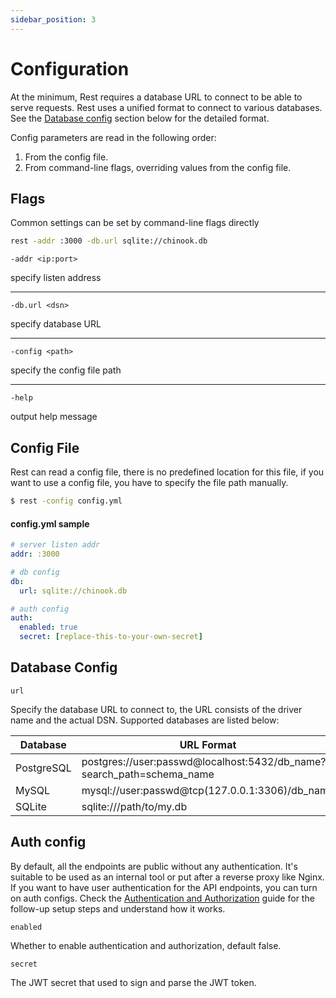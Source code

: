 ```yaml
---
sidebar_position: 3
---
```


# Configuration

At the minimum, Rest requires a database URL to connect to be able to serve requests. Rest uses a unified format to connect to various databases. See the [Database config](#database-config) section below for the detailed format.

Config parameters are read in the following order:
1. From the config file.
2. From command-line flags, overriding values from the config file.


## Flags

Common settings can be set by command-line flags directly

``` bash
rest -addr :3000 -db.url sqlite://chinook.db
```

`-addr <ip:port>`

specify listen address

---

`-db.url <dsn>`

specify database URL

---


`-config <path>`

specify the config file path

---

`-help`

output help message


## Config File

Rest can read a config file, there is no predefined location for this file, if you want to use a config file, you have to specify the file path manually.

``` bash
$ rest -config config.yml
```

#### config.yml sample

```yml
# server listen addr
addr: :3000

# db config
db:
  url: sqlite://chinook.db

# auth config
auth:
  enabled: true
  secret: [replace-this-to-your-own-secret]
```



## Database Config

`url`

Specify the database URL to connect to, the URL consists of the driver name and the actual DSN. Supported databases are listed below:

|  Database | URL Format |
|---|---|
| PostgreSQL | postgres://user:passwd@localhost:5432/db_name?search_path=schema_name |
| MySQL      | mysql://user:passwd@tcp(127.0.0.1:3306)/db_name |
| SQLite     | sqlite:///path/to/my.db |

## Auth config

By default, all the endpoints are public without any authentication. It's suitable to be used as an internal tool or put after a reverse proxy like Nginx. If you want to have user authentication for the API endpoints, you can turn on auth configs. Check the [Authentication and Authorization](../guides/auth) guide for the follow-up setup steps and understand how it works.

`enabled`

Whether to enable authentication and authorization, default false.

`secret`

The JWT secret that used to sign and parse the JWT token.
